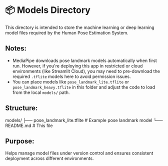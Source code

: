 # 📦 Models Directory

This directory is intended to store the machine learning or deep learning model files required by the Human Pose Estimation System. 

## Notes:
- MediaPipe downloads pose landmark models automatically when first run. However, if you're deploying this app in restricted or cloud environments (like Streamlit Cloud), you may need to pre-download the required `.tflite` models here to avoid permission issues.
- You can place models like `pose_landmark_lite.tflite` or `pose_landmark_heavy.tflite` in this folder and adjust the code to load from the local `models/` path.

## Structure:
models/
├── pose_landmark_lite.tflite # Example pose landmark model
└── README.md # This file


## Purpose:
Helps manage model files under version control and ensures consistent deployment across different environments.
